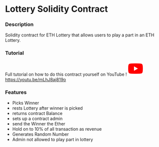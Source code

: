 # Lottery Solidity Contract

### Description 
Solidity contract for ETH Lottery that allows users to play a part in an ETH Lottery.

### Tutorial
Full tutorial on how to do this contract yourself on YouTube ! 
![Youtube Icon](https://raw.githubusercontent.com/LkingForW/Pictures/main/yt.png) https://youtu.be/mLhJ8aj819o

### Features 
- Picks Winner 
- rests Lottery after winner is picked
- returns contract Balance 
- sets up a contract admin 
- send the Winner the Ether
- Hold on to 10% of all transaction as revenue 
- Generates Random Number
- Admin not allowed to play part in lottery

